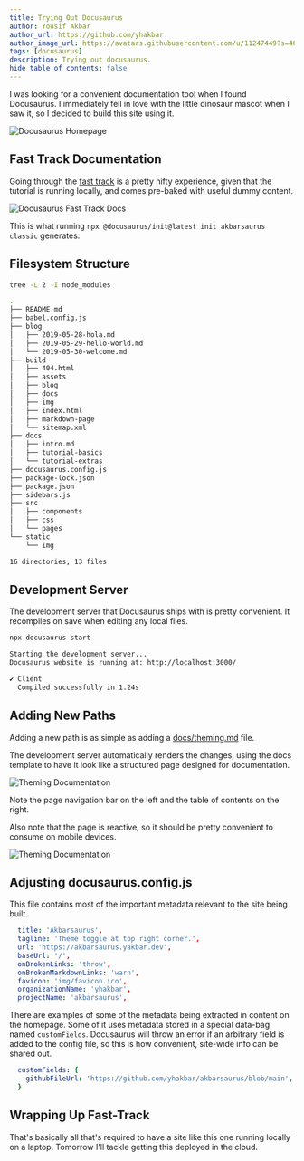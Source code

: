 ```yaml
---
title: Trying Out Docusaurus
author: Yousif Akbar
author_url: https://github.com/yhakbar
author_image_url: https://avatars.githubusercontent.com/u/11247449?s=400&u=f7d0e5d0d23bc0eab8d3f88adfa0367eeb5772d6&v=4
tags: [docusaurus]
description: Trying out docusaurus.
hide_table_of_contents: false
---
```


I was looking for a convenient documentation tool when I found Docusaurus. I immediately fell in love with the little dinosaur mascot when I saw it, so I decided to build this site using it.

![Docusaurus Homepage][homepage-screenshot]

## Fast Track Documentation

Going through the [fast track][fast-track] is a pretty nifty experience, given that the tutorial is running locally, and comes pre-baked with useful dummy content.

![Docusaurus Fast Track Docs][fast-track-screenshot]

This is what running `npx @docusaurus/init@latest init akbarsaurus classic` generates:

## Filesystem Structure

```bash
tree -L 2 -I node_modules
```

```bash
.
├── README.md
├── babel.config.js
├── blog
│   ├── 2019-05-28-hola.md
│   ├── 2019-05-29-hello-world.md
│   └── 2019-05-30-welcome.md
├── build
│   ├── 404.html
│   ├── assets
│   ├── blog
│   ├── docs
│   ├── img
│   ├── index.html
│   ├── markdown-page
│   └── sitemap.xml
├── docs
│   ├── intro.md
│   ├── tutorial-basics
│   └── tutorial-extras
├── docusaurus.config.js
├── package-lock.json
├── package.json
├── sidebars.js
├── src
│   ├── components
│   ├── css
│   └── pages
└── static
    └── img

16 directories, 13 files
```

## Development Server

The development server that Docusaurus ships with is pretty convenient. It recompiles on save when editing any local files.

```bash
npx docusaurus start
```

```bash
Starting the development server...
Docusaurus website is running at: http://localhost:3000/

✔ Client
  Compiled successfully in 1.24s

```

## Adding New Paths

Adding a new path is as simple as adding a [docs/theming.md][docs-theming] file.

The development server automatically renders the changes, using the docs template to have it look like a structured page designed for documentation.

![Theming Documentation][docs-theming-screenshot]

Note the page navigation bar on the left and the table of contents on the right.

Also note that the page is reactive, so it should be pretty convenient to consume on mobile devices.

![Theming Documentation][docs-theming-reactive-screenshot]

## Adjusting docusaurus.config.js

This file contains most of the important metadata relevant to the site being built.

```yml
  title: 'Akbarsaurus',
  tagline: 'Theme toggle at top right corner.',
  url: 'https://akbarsaurus.yakbar.dev',
  baseUrl: '/',
  onBrokenLinks: 'throw',
  onBrokenMarkdownLinks: 'warn',
  favicon: 'img/favicon.ico',
  organizationName: 'yhakbar',
  projectName: 'akbarsaurus',
```

There are examples of some of the metadata being extracted in content on the homepage. Some of it uses metadata stored in a special data-bag named `customFields`. Docusaurus will throw an error if an arbitrary field is added to the config file, so this is how convenient, site-wide info can be shared out.

```yml
  customFields: {
    githubFileUrl: 'https://github.com/yhakbar/akbarsaurus/blob/main',
  }
```

## Wrapping Up Fast-Track

That's basically all that's required to have a site like this one running locally on a laptop. Tomorrow I'll tackle getting this deployed in the cloud.

[homepage-screenshot]: /img/docusaurus-homepage.png
[fast-track-screenshot]: /img/fast-track.png
[fast-track]: https://docusaurus.io/docs#fast-track
[docs-theming]: /docs/theming
[docs-theming-screenshot]: /img/docs-theming.png
[docs-theming-reactive-screenshot]: /img/docs-theming-reactive.png
